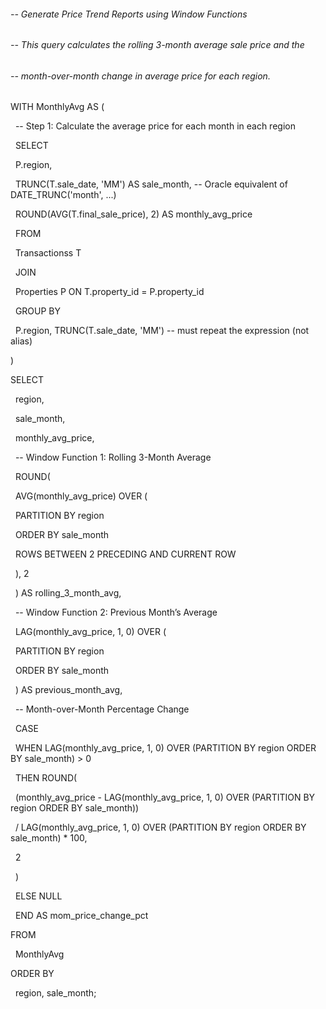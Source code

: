 ###### -- Generate Price Trend Reports using Window Functions

###### -- This query calculates the rolling 3-month average sale price and the

###### -- month-over-month change in average price for each region.



WITH MonthlyAvg AS (

&nbsp;   -- Step 1: Calculate the average price for each month in each region

&nbsp;   SELECT

&nbsp;       P.region,

&nbsp;       TRUNC(T.sale\_date, 'MM') AS sale\_month,  -- Oracle equivalent of DATE\_TRUNC('month', ...)

&nbsp;       ROUND(AVG(T.final\_sale\_price), 2) AS monthly\_avg\_price

&nbsp;   FROM

&nbsp;       Transactionss T

&nbsp;   JOIN

&nbsp;       Properties P ON T.property\_id = P.property\_id

&nbsp;   GROUP BY

&nbsp;       P.region, TRUNC(T.sale\_date, 'MM')  -- must repeat the expression (not alias)

)

SELECT

&nbsp;   region,

&nbsp;   sale\_month,

&nbsp;   monthly\_avg\_price,



&nbsp;   -- Window Function 1: Rolling 3-Month Average

&nbsp;   ROUND(

&nbsp;       AVG(monthly\_avg\_price) OVER (

&nbsp;           PARTITION BY region

&nbsp;           ORDER BY sale\_month

&nbsp;           ROWS BETWEEN 2 PRECEDING AND CURRENT ROW

&nbsp;       ), 2

&nbsp;   ) AS rolling\_3\_month\_avg,



&nbsp;   -- Window Function 2: Previous Month’s Average

&nbsp;   LAG(monthly\_avg\_price, 1, 0) OVER (

&nbsp;       PARTITION BY region

&nbsp;       ORDER BY sale\_month

&nbsp;   ) AS previous\_month\_avg,



&nbsp;   -- Month-over-Month Percentage Change

&nbsp;   CASE

&nbsp;       WHEN LAG(monthly\_avg\_price, 1, 0) OVER (PARTITION BY region ORDER BY sale\_month) > 0

&nbsp;       THEN ROUND(

&nbsp;           (monthly\_avg\_price - LAG(monthly\_avg\_price, 1, 0) OVER (PARTITION BY region ORDER BY sale\_month))

&nbsp;           / LAG(monthly\_avg\_price, 1, 0) OVER (PARTITION BY region ORDER BY sale\_month) \* 100,

&nbsp;           2

&nbsp;       )

&nbsp;       ELSE NULL

&nbsp;   END AS mom\_price\_change\_pct



FROM

&nbsp;   MonthlyAvg

ORDER BY

&nbsp;   region, sale\_month;



